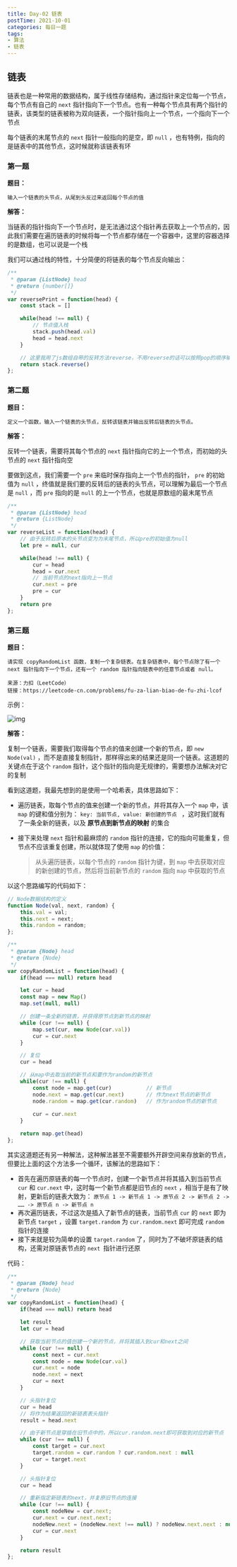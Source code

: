 ```yaml
---
title: Day-02 链表
postTime: 2021-10-01
categories: 每日一题
tags:
- 算法
- 链表
---
```


## 链表

链表也是一种常用的数据结构，属于线性存储结构，通过指针来定位每一个节点，每个节点有自己的 `next` 指针指向下一个节点。也有一种每个节点具有两个指针的链表，该类型的链表被称为双向链表，一个指针指向上一个节点，一个指向下一个节点

每个链表的末尾节点的 `next` 指针一般指向的是空，即 `null` ，也有特例，指向的是链表中的其他节点，这时候就称该链表有环



### 第一题

**题目：**

~~~
输入一个链表的头节点，从尾到头反过来返回每个节点的值
~~~



**解答：**

当链表的指针指向下一个节点时，是无法通过这个指针再去获取上一个节点的，因此我们需要在遍历链表的时候将每一个节点都存储在一个容器中，这里的容器选择的是数组，也可以说是一个栈

我们可以通过栈的特性，十分简便的将链表的每个节点反向输出：

~~~js
/**
 * @param {ListNode} head
 * @return {number[]}
 */
var reversePrint = function(head) {
    const stack = []

    while(head !== null) {
        // 节点值入栈
        stack.push(head.val)
        head = head.next
    }

    // 这里我用了js数组自带的反转方法reverse，不用reverse的话可以按照pop的顺序输出
    return stack.reverse()
};
~~~



### 第二题

**题目：**

~~~
定义一个函数，输入一个链表的头节点，反转该链表并输出反转后链表的头节点。
~~~



**解答：**

反转一个链表，需要将其每个节点的 `next` 指针指向它的上一个节点，而初始的头节点的 `next` 指针指向空

要做到这点，我们需要一个 `pre` 来临时保存指向上一个节点的指针， `pre` 的初始值为 `null` ，终值就是我们要的反转后的链表的头节点，可以理解为最后一个节点是 `null` ，而 `pre` 指向的是 `null` 的上一个节点，也就是原数组的最末尾节点

~~~js
/**
 * @param {ListNode} head
 * @return {ListNode}
 */
var reverseList = function(head) {
    // 由于反转后原本的头节点变为为末尾节点，所以pre的初始值为null
    let pre = null, cur

    while(head !== null) {
        cur = head
        head = cur.next
        // 当前节点的next指向上一节点
        cur.next = pre
        pre = cur
    }
    return pre
};
~~~



### 第三题

**题目：**

~~~
请实现 copyRandomList 函数，复制一个复杂链表。在复杂链表中，每个节点除了有一个 next 指针指向下一个节点，还有一个 random 指针指向链表中的任意节点或者 null。

来源：力扣（LeetCode）
链接：https://leetcode-cn.com/problems/fu-za-lian-biao-de-fu-zhi-lcof
~~~

示例：

![img](http://upyun.cavalheiro.cn/images/e1.png)



**解答：**

复制一个链表，需要我们取得每个节点的值来创建一个新的节点，即 `new Node(val)` ，而不是直接复制指针，那样得出来的结果还是同一个链表。这道题的关键点在于这个 `random` 指针，这个指针的指向是无规律的，需要想办法解决对它的复制

看到这道题，我最先想到的是使用一个哈希表，具体思路如下：

- 遍历链表，取每个节点的值来创建一个新的节点，并将其存入一个 `map` 中，该 `map` 的键和值分别为： `key: 当前节点, value: 新创建的节点 ` ，这时我们就有了一条全新的链表，以及 **原节点到新节点的映射** 的集合

- 接下来处理 `next` 指针和最麻烦的 `random` 指针的连接，它的指向可能重复，但节点不应该重复创建，所以就体现了使用 `map` 的价值：

  > 从头遍历链表，以每个节点的 `random` 指针为键，到 `map` 中去获取对应的新创建的节点，然后将当前新节点的 `random` 指向 `map` 中获取的节点

以这个思路编写的代码如下：

~~~js
// Node数据结构的定义
function Node(val, next, random) {
    this.val = val;
    this.next = next;
    this.random = random;
};

/**
 * @param {Node} head
 * @return {Node}
 */
var copyRandomList = function(head) {
    if(head === null) return head

    let cur = head
    const map = new Map()
    map.set(null, null)

    // 创建一条全新的链表，并获得原节点到新节点的映射
    while (cur !== null) {
        map.set(cur, new Node(cur.val))
        cur = cur.next
    }

    // 复位
    cur = head

    // 从map中去取当前的新节点和要作为random的新节点
    while(cur !== null) {
        const node = map.get(cur)			// 新节点
        node.next = map.get(cur.next)		// 作为next节点的新节点
        node.random = map.get(cur.random)	// 作为random节点的新节点
        
        cur = cur.next
    }

    return map.get(head)
};
~~~



其实这道题还有另一种解法，这种解法甚至不需要额外开辟空间来存放新的节点，但要比上面的这个方法多一个循环，该解法的思路如下：

- 首先在遍历原链表的每一个节点时，创建一个新节点并将其插入到当前节点 `cur` 和 `cur.next` 中，这时每一个新节点都是旧节点的 `next` ，相当于是有了映射，更新后的链表大致为： `原节点 1 -> 新节点 1 -> 原节点 2 -> 新节点 2 -> …… -> 原节点 n -> 新节点 n` 
-  再次遍历链表，不过这次是插入了新节点的链表，当前节点 `cur` 的 `next` 即为新节点 `target` ，设置 `target.random` 为 `cur.random.next` 即可完成 `random` 指针的连接
- 接下来就是较为简单的设置 `target.random` 了，同时为了不破坏原链表的结构，还需对原链表节点的 `next `指针进行还原

代码：

~~~js
/**
 * @param {Node} head
 * @return {Node}
 */
var copyRandomList = function(head) {
    if(head === null) return head

    let result
    let cur = head

    // 获取当前节点的值创建一个新的节点，并将其插入到cur和next之间
    while (cur !== null) {
        const next = cur.next
        const node = new Node(cur.val)
        cur.next = node
        node.next = next
        cur = next
    }

    // 头指针复位
    cur = head
    // 将作为结果返回的新链表表头指针
    result = head.next

    // 由于新节点是穿插在旧节点中的，所以cur.random.next即可获取到对应的新节点
    while (cur !== null) {
        const target = cur.next
        target.random = cur.random ? cur.random.next : null
        cur = target.next
    }

    // 头指针复位
    cur = head

    // 重新指定新链表的next，并复原旧节点的连接
    while (cur !== null) {
        const nodeNew = cur.next;
        cur.next = cur.next.next;
        nodeNew.next = (nodeNew.next !== null) ? nodeNew.next.next : null;
        cur = cur.next
    }

    return result
};
~~~

